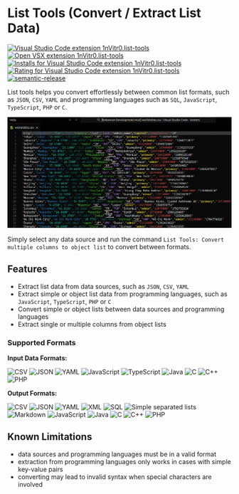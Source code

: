 # List Tools (Convert / Extract List Data)

[![Visual Studio Code extension 1nVitr0.list-tools](https://img.shields.io/visual-studio-marketplace/v/1nVitr0.list-tools?logo=visualstudiocode)](https://marketplace.visualstudio.com/items?itemName=1nVitr0.list-tools)
[![Open VSX extension 1nVitr0.list-tools](https://img.shields.io/open-vsx/v/1nVitr0/list-tools)](https://open-vsx.org/extension/1nVitr0/list-tools)
[![Installs for Visual Studio Code extension 1nVitr0.list-tools](https://img.shields.io/visual-studio-marketplace/i/1nVitr0.list-tools?logo=visualstudiocode)](https://marketplace.visualstudio.com/items?itemName=1nVitr0.list-tools)
[![Rating for Visual Studio Code extension 1nVitr0.list-tools](https://img.shields.io/visual-studio-marketplace/r/1nVitr0.list-tools?logo=visualstudiocode)](https://marketplace.visualstudio.com/items?itemName=1nVitr0.list-tools)
[![semantic-release](https://img.shields.io/badge/%20%20%F0%9F%93%A6%F0%9F%9A%80-semantic--release-e10079.svg)](https://github.com/semantic-release/semantic-release)

List tools helps you convert effortlessly between common list formats, such as `JSON`, `CSV`, `YAML` and programming languages such as `SQL`, `JavaScript`, `TypeScript`, `PHP` or `C`.

![List Tools Demo - Convert CSV into JSON](resources/demo.gif)

Simply select any data source and run the command `List Tools: Convert multiple columns to object list` to convert between formats.

## Features

- Extract list data from data sources, such as `JSON`, `CSV`, `YAML`
- Extract simple or object list data from programming languages, such as `JavaScript`, `TypeScript`, `PHP` or `C`
- Convert simple or object lists between data sources and programming languages
- Extract single or multiple columns from object lists

### Supported Formats

__Input Data Formats:__

![CSV](https://img.shields.io/badge/CSV-237346?logo=googlesheets&logoColor=237346&label=​)
![JSON](https://img.shields.io/badge/JSON-292929?logo=json&label=​)
![YAML](https://img.shields.io/badge/YAML-cb171e?logo=yaml&label=​)
![JavaScript](https://img.shields.io/badge/JavaScript-f1e05a?logo=javascript&label=​)
![TypeScript](https://img.shields.io/badge/TypeScript-3178c6?logo=typescript&label=​)
![Java](https://img.shields.io/badge/Java-b07219?logo=oracle&logoColor=b07219&label=​)
![C](https://img.shields.io/badge/C-555555?logo=c&label=​)
![C++](https://img.shields.io/badge/C++-f34b7d?logo=cplusplus&logoColor=f34b7d&label=​)
![PHP](https://img.shields.io/badge/PHP-4F5D95?logo=php&label=​)

__Output Formats:__

![CSV](https://img.shields.io/badge/CSV-237346?logo=googlesheets&logoColor=237346&label=​)
![JSON](https://img.shields.io/badge/JSON-292929?logo=json&label=​)
![YAML](https://img.shields.io/badge/YAML-cb171e?logo=yaml&label=​)
![XML](https://img.shields.io/badge/XML-0060ac?logo=googlesheets&logoColor=0060ac&label=​)
![SQL](https://img.shields.io/badge/SQL-00758F?logo=mysql&label=​)
![Simple separated lists](https://img.shields.io/badge/Simple%20separated%20lists-ccc?logo=codefactor&logoColor=ccc&label=​)
![Markdown](https://img.shields.io/badge/Markdown-083fa1?logo=markdown&label=​)
![JavaScript](https://img.shields.io/badge/JavaScript-f1e05a?logo=javascript&label=​)
![Java](https://img.shields.io/badge/Java-b07219?logo=oracle&logoColor=b07219&label=​)
![C](https://img.shields.io/badge/C-555555?logo=c&label=​)
![C++](https://img.shields.io/badge/C++-f34b7d?logo=cplusplus&logoColor=f34b7d&label=​)
![PHP](https://img.shields.io/badge/PHP-4F5D95?logo=php&logoColor=4F5D95&label=​)

## Known Limitations

- data sources and programming languages must be in a valid format
- extraction from programming languages only works in cases with simple key-value pairs
- converting may lead to invalid syntax when special characters are involved
